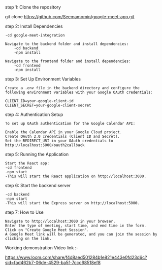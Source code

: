 step 1: Clone the repository

git clone https://github.com/Seemamomin/google-meet-app.git

step 2: Install Dependencies

    -cd google-meet-integration

    Navigate to the backend folder and install dependencies:
        -cd backend
        -npm install

    Navigate to the frontend folder and install dependencies:
        -cd frontend
        -npm install

step 3: Set Up Environment Variables

    Create a .env file in the backend directory and configure the following environment variables with your Google OAuth credentials:

    CLIENT_ID=your-google-client-id
    CLIENT_SECRET=your-google-client-secret

step 4: Authentication Setup

    To set up OAuth authentication for the Google Calendar API:

    Enable the Calendar API in your Google Cloud project.
    Create OAuth 2.0 credentials (Client ID and Secret).
    Set the REDIRECT_URI in your OAuth credentials to http://localhost:5000/oauth2callback


step 5: Running the Application

    Start the React app:
    -cd frontend
    -npm start
    -This will start the React application on http://localhost:3000.

step 6: Start the backend server

    -cd backend
    -npm start
    -This will start the Express server on http://localhost:5000.

step 7: How to Use

    Navigate to http://localhost:3000 in your browser.
    Enter the type of meeting, start time, and end time in the form.
    Click on "Create Google Meet Session".
    A Google Meet link will be generated, and you can join the session by clicking on the link.


Working demonstration Video link :- 

https://www.loom.com/share/f4d8aed501284b1e821e443e0fd23d6c?sid=fad462b7-06de-4529-ba5f-7ccc68518ef8
